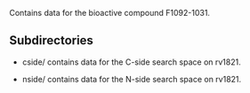 Contains data for the bioactive compound F1092-1031.

## Subdirectories

- cside/ contains data for the C-side search space on rv1821.

- nside/ contains data for the N-side search space on rv1821.

